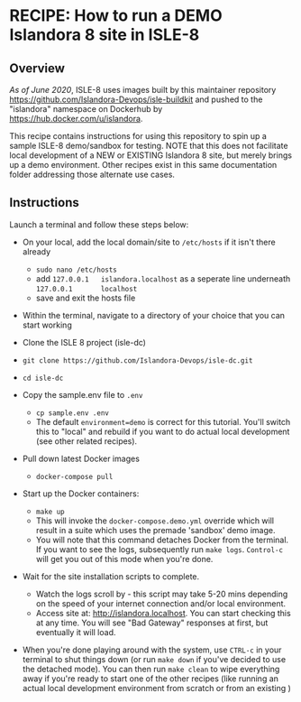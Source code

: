 # RECIPE: How to run a DEMO Islandora 8 site in ISLE-8

## Overview

_As of June 2020_, ISLE-8 uses images built by this maintainer repository https://github.com/Islandora-Devops/isle-buildkit and pushed to the "islandora" namespace on Dockerhub by https://hub.docker.com/u/islandora. 

This recipe contains instructions for using this repository to spin up a sample ISLE-8 demo/sandbox for testing. NOTE that this does not facilitate local development of a NEW or EXISTING Islandora 8 site, but merely brings up a demo environment. Other recipes exist in this same documentation folder addressing those alternate use cases.

## Instructions

Launch a terminal and follow these steps below:

* On your local, add the local domain/site to `/etc/hosts` if it isn't there already
  * `sudo nano /etc/hosts`
  * add `127.0.0.1   islandora.localhost` as a seperate line underneath `127.0.0.1       localhost`
  * save and exit the hosts file

* Within the terminal, navigate to a directory of your choice that you can start working

* Clone the ISLE 8 project (isle-dc)
* `git clone https://github.com/Islandora-Devops/isle-dc.git`

* `cd isle-dc`

* Copy the sample.env file to `.env` 
  * `cp sample.env .env`
  * The default `environment=demo` is correct for this tutorial. You'll switch this to "local" and rebuild if you want to do actual local development (see other related recipes).

* Pull down latest Docker images
  * `docker-compose pull`

* Start up the Docker containers:
  * `make up`
  * This will invoke the `docker-compose.demo.yml` override which will result in a suite which uses the premade 'sandbox' demo image.
  * You will note that this command detaches Docker from the terminal. If you want to see the logs, subsequently run `make logs`. `Control-c` will get you out of this mode when you're done.

* Wait for the site installation scripts to complete. 
  * Watch the logs scroll by - this script may take 5-20 mins depending on the speed of your internet connection and/or local environment.
  * Access site at: http://islandora.localhost. You can start checking this at any time. You will see "Bad Gateway" responses at first, but eventually it will load.

* When you're done playing around with the system, use `CTRL-c` in your terminal to shut things down (or run `make down` if you've decided to use the detached mode). You can then run `make clean` to wipe everything away if you're ready to start one of the other recipes (like running an actual local development environment from scratch or from an existing )
